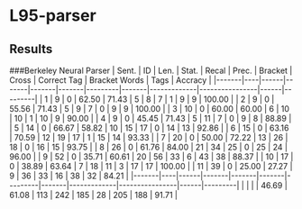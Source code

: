 # L95-parser

## Results

###Berkeley Neural Parser
| Sent. | ID | Len. | Stat. | Recal | Prec. | Bracket | Cross | Correct Tag | Bracket Words | Tags | Accracy |
|-------|----|------|-------|-------|-------|---------|-------|-------------|----------------|------|---------|
|   1   | 9  |  0   | 62.50 | 71.43 |   5   |    8    |   7   |     1       |       9        |  9   | 100.00  |
|   2   | 9  |  0   | 55.56 | 71.43 |   5   |    9    |   7   |     0       |       9        |  9   | 100.00  |
|   3   | 10 |  0   | 60.00 | 60.00 |   6   |   10    |  10   |     1       |      10        |  9   |  90.00  |
|   4   | 9  |  0   | 45.45 | 71.43 |   5   |   11    |   7   |     0       |       9        |  8   |  88.89  |
|   5   | 14 |  0   | 66.67 | 58.82 |  10   |   15    |  17   |     0       |      14        | 13   |  92.86  |
|   6   | 15 |  0   | 63.16 | 70.59 |  12   |   19    |  17   |     1       |      15        | 14   |  93.33  |
|   7   | 20 |  0   | 50.00 | 72.22 |  13   |   26    |  18   |     0       |      16        | 15   |  93.75  |
|   8   | 26 |  0   | 61.76 | 84.00 |  21   |   34    |  25   |     0       |      25        | 24   |  96.00  |
|   9   | 52 |  0   | 35.71 | 60.61 |  20   |   56    |  33   |     6       |      43        | 38   |  88.37  |
|  10   | 17 |  0   | 38.89 | 63.64 |   7   |   18    |  11   |     3       |      17        | 17   | 100.00  |
|  11   | 39 |  0   | 25.00 | 27.27 |   9   |   36    |  33   |    16       |      38        | 32   |  84.21  |
|-------|----|------|-------|-------|-------|---------|-------|-------------|----------------|------|---------|
|       |    |      | 46.69 | 61.08 |  113  |   242   |  185  |     28      |      205       | 188  |  91.71  |

